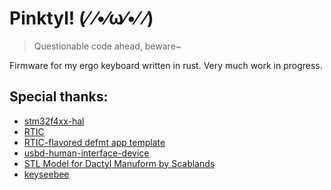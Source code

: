 # Pinktyl! (⁄ ⁄•⁄ω⁄•⁄ ⁄)

> Questionable code ahead, beware~

Firmware for my ergo keyboard written in rust. Very much work in progress.

## Special thanks:
- [stm32f4xx-hal](https://crates.io/crates/stm32f4xx-hal)
- [RTIC](https://rtic.rs)
- [RTIC-flavored defmt app template](https://github.com/rtic-rs/defmt-app-template/tree/main)
- [usbd-human-interface-device](https://crates.io/crates/usbd-human-interface-device)
- [STL Model for Dactyl Manuform by Scablands](https://www.thingiverse.com/thing:4372836)
- [keyseebee](https://github.com/TeXitoi/keyseebee/tree/master)
